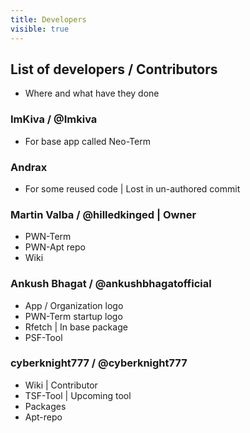 ```yaml
---
title: Developers
visible: true
---
```


## List of developers / Contributors
* Where and what have they done

### ImKiva / @Imkiva
* For base app called Neo-Term

### Andrax
* For some reused code | Lost in un-authored commit

### Martin Valba / @hilledkinged | Owner
* PWN-Term
* PWN-Apt repo
* Wiki

### Ankush Bhagat / @ankushbhagatofficial
* App / Organization logo
* PWN-Term startup logo
* Rfetch | In base package
* PSF-Tool

### cyberknight777 / @cyberknight777
* Wiki | Contributor
* TSF-Tool | Upcoming tool
* Packages
* Apt-repo

